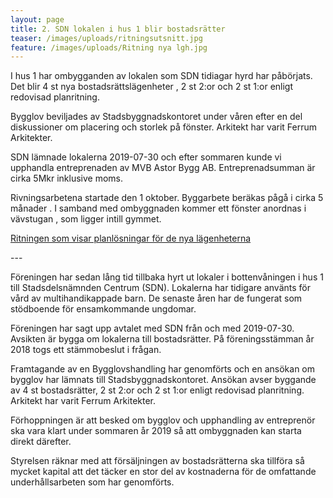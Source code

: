 ```yaml
---
layout: page
title: 2. SDN lokalen i hus 1 blir bostadsrätter
teaser: /images/uploads/ritningsutsnitt.jpg
feature: /images/uploads/Ritning nya lgh.jpg
---
```

I hus 1 har ombygganden av lokalen som SDN tidiagar hyrd har påbörjats. Det blir 4 st nya bostadsrättslägenheter , 2 st 2:or
 och 2 st 1:or enligt redovisad planritning. 

Bygglov beviljades av Stadsbyggnadskontoret under våren efter en del
 diskussioner om placering och storlek på fönster.
 Arkitekt har varit Ferrum Arkitekter.


SDN lämnade lokalerna 2019-07-30 och efter sommaren kunde vi upphandla
 entreprenaden av MVB Astor Bygg AB. Entreprenadsumman är cirka 5Mkr
 inklusive moms.

Rivningsarbetena startade den 1 oktober. Byggarbete beräkas pågå i cirka 5 månader
. 
I samband med ombyggnaden kommer ett fönster anordnas i vävstugan , som ligger 
intill gymmet. 

[Ritningen som visar planlösningar för de nya lägenheterna](/images/uploads/Ritning.pdf)

\---

Föreningen har sedan lång tid tillbaka hyrt ut lokaler i bottenvåningen i hus 1 till Stadsdelsnämnden Centrum (SDN). Lokalerna har tidigare använts för vård av multihandikappade barn. De senaste åren har de fungerat som stödboende för ensamkommande ungdomar.

Föreningen har sagt upp avtalet med SDN från och med 2019-07-30. Avsikten är bygga om lokalerna till bostadsrätter. På föreningsstämman år 2018 togs ett stämmobeslut i frågan.

Framtagande av en Bygglovshandling har genomförts och en ansökan om bygglov har lämnats till Stadsbyggnadskontoret. Ansökan avser byggande av 4 st bostadsrätter, 2 st 2:or och 2 st 1:or enligt redovisad planritning. Arkitekt har varit Ferrum Arkitekter.

Förhoppningen är att besked om bygglov och upphandling av entreprenör ska vara klart under sommaren år 2019 så att ombyggnaden kan starta direkt därefter.

Styrelsen räknar med att försäljningen av bostadsrätterna ska tillföra så mycket kapital att det täcker en stor del av kostnaderna för de omfattande underhållsarbeten som har genomförts.
